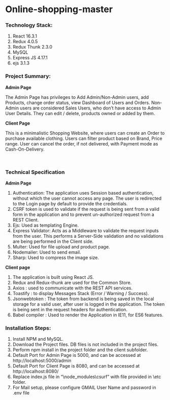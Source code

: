 # Online-shopping-master
<h3>Technology Stack:</h3>
<ol>
<li>React 16.3.1</li>
<li>Redux 4.0.5</li>
<li>Redux Thunk 2.3.0</li>
<li>MySQL</li>
<li>Express JS 4.17.1</li>
<li>ejs 3.1.3</li>
</ol>

<h3>Project Summary:</h3>
<b>Admin Page</b>
<p>The Admin Page has privileges to Add Admin/Non-Admin users, add Products, change order status, view Dashboard of Users and Orders. 
Non-Admin users are considered Sales Users, who don’t have access to Admin User Details. They can edit / delete, products owned or added by them.</p>
<b>Client Page</b>
<p>This is a minimalistic Shopping Website, where users can create an Order to purchase available clothing. Users can filter product based on Brand, Price range. User can cancel the order, if not delivered, with Payment mode as Cash-On-Delivery.</p>

 
<h3>Technical Specification</h3>
<b>Admin Page</b>

<ol>
<li>Authentication: The application uses Session based authentication, without which the user cannot access any page. The user is redirected to the Login page by default to provide the credentials.</li>
<li>CSRF token is used to validate if the request is being sent from a valid form in the application and to prevent un-authorized request from a REST Client.</li>
<li>Ejs: Used as templating Engine.</li>
<li>Express Validator: Acts as a Middleware to validate the request inputs from the user. This performs a Server-Side validation and no validations are being performed in the Client side.</li>
<li>Multer: Used for file upload and product page.</li>
<li>Nodemailer: Used to send email.</li>
<li>Sharp: Used to compress the image size.</li>
</ol>
<b>Client page</b>
<ol>
<li>The application is built using React JS.</li>
<li>Redux and Redux-thunk are used for the Common Store.</li>
<li>Axios : used to communicate with the REST API services.</li>
<li>Toastify : to display Messages Stack (Error / Warning / Success).</li>
<li>Jsonwebtoken : The token from backend is being saved in the local storage for a valid user, after user is logged in the application. The token is being sent in the request headers for authentication.</li>
<li>Babel compiler : Used to render the Application in IE11, for ES6 features.</li>
</ol>

<h3>Installation Steps:</h3>
<ol>
<li>Install NPM and MySQL.
<li>Download the Project files. DB files is not included in the project files.</li>
<li>Perform npm install in the project folder and the client subfolder.</li>
<li>Default Port for Admin Page is 5000, and can be accessed at http://localhost:5000/admin </li>
<li>Default Port for Client Page is 8080, and can be accessed at http://localhost:8080/</li>
<li>Replace index.js file in “\node_modules\csurf” with file provided in \etc folder.</li>
<li>For Mail setup, please configure GMAIL User Name and password in .env file</li>
</ol>

